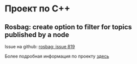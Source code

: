 Проект по C++
=============

Rosbag: create option to filter for topics published by a node
-----------------------------------------

Issue на github: [rosbag: issue 819](https://github.com/ros/ros_comm/issues/819)

Более подробная информация по проекту [здесь](https://github.com/Javanochka/C-Project-rosbag-create/wiki)
